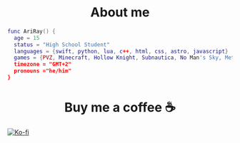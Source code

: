   <h1 align="center">About me</h1>

  ```lua
  func AriRay() {
    age = 15
    status = "High School Student"
    languages = {swift, python, lua, c++, html, css, astro, javascript}
    games = {PVZ, Minecraft, Hollow Knight, Subnautica, No Man's Sky, Metro series}
    timezone = "GMT+2"
    pronouns ="he/him"
}
  ```

  <h1 align="center">Buy me a coffee ☕️</h1>

  [![Ko-fi](https://img.shields.io/badge/Ko--fi-F16061?style=for-the-badge&logo=ko-fi&logoColor=white)](https://ko-fi.com/notariray)

